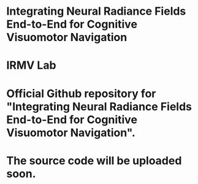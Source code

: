 # Integrating Neural Radiance Fields End-to-End  for Cognitive Visuomotor Navigation
# IRMV Lab
# Official Github repository for "Integrating Neural Radiance Fields End-to-End  for Cognitive Visuomotor Navigation".
# The source code will be uploaded soon.
